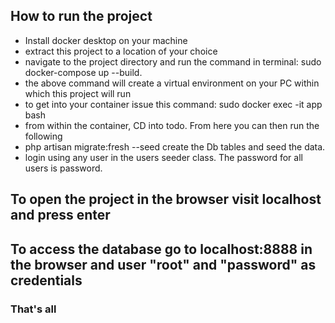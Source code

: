 ## How to run the project

 - Install docker desktop on your machine
 - extract this project to a location of your choice
 - navigate to the project directory and run the command in terminal:  sudo docker-compose up --build.
 - the above command will create a virtual environment on your PC within which this project will run
 - to get into your container issue this command: sudo docker exec -it app bash
 - from within the container, CD into todo. From here you can then run the following
 - php artisan migrate:fresh --seed create the Db tables and seed the data.
 - login using any user in the users seeder class. The password for all users is password.

## To open the project in the browser visit localhost and press enter

## To access the database go to localhost:8888 in the browser and user "root" and "password" as credentials

### That's all 
